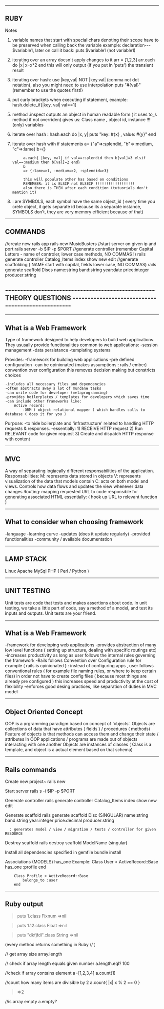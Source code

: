 ------------------------------
RUBY
------------------------------

Notes

1. variable names that start with special chars denoting their scope have to be preserved when calling back the variable
   example: declaration--- $variable1, later on call it back: puts $variable1 (not variable1)

2. iterating over an array doesn't apply changes to it 
             arr = [1,2,3]
             arr.each do |x| x=x*2 end 
   this will only output (if you put in 'puts') the transient result

3. iterating over hash: use |key,val| NOT |key.val| (comma not dot notation), also you might need to use interpolation
                  puts "#{val}"   	   (remember to use the quotes first!}

4. put curly brackets when executing if statement, example:  
   	     	  hash.delete_if{|key, val| val==1}

5. method .inspect outputs an object in human readable form ( it uses to_s method if not overriden)
	gives us: Class name , object id, instance !!! (only) variables 

6. iterate over hash :
			hash.each do |x, y| puts "key: #{x} , value: #{y}" end

7. iterate over hash with if statements
			a= {"a"=>:splendid, "b"=>:medium, "c"=>:lame}
			b={}
			
			a.each{ |key, val| if val==:splendid then b[val]=3 elsif val==:medium then b[val]=2 end}
			b
			=> {:lame=>1, :medium=>2, :splendid=>3} 
			
			this will populate other has based on conditions
			REMEMBER: it is ELSIF not ELSEIF !!!!!!!!!!!!!!!!!!
			also there is THEN after each condition (tutuorials don't mention it)

8. :<name> are SYMBOLS, each symbol have the same object_id ( every time you crete object, it gets separate id because
								its a separate instance, SYMBOLS don't, they are very
								memory efficient because of that)



----------------------------------------
COMMANDS
------------------------------
//create new rails app
	rails new MusicBusters
//start server on given ip and port
	rails server -b $IP -p $PORT
//generate controller (remember Capital Letters - name of controler, lower case methods, NO COMMAS !)
	rails generate controller Catalog_Items index show new edit
//generate scaffolding	( NAME start with capital, fields lower case, NO COMMAS)
	rails generate scaffold Discs name:string band:string year:date price:integer producer:string

-------------------------------------------------- THEORY QUESTIONS --------------------------------------------------
----------------------------------------------------------------------------------------------------------------------


-------------------------------
What is a Web Framework
-------------------------------

Type of framework designed to help developers to build web applications. They ususally provide functionalities
common to web applications:
	-session management
	-data persistance
	-templating systems

Provides:
	-framework for building web applications
	-pre defined configuration
	-can be opinionated (makes assumptions : rails / ember) convention over configuration
		this removes decision making but constricts choices

	-includes all necessary files and dependencies
	-often abstracts away a lot of mundane tasks
	-can write code for developer (metaprogramming)
	-provides boilerplates / templates for developers which saves time
	-can include other frameworks like:
		Active record:
			-ORM ( object relational mapper ) which handles calls to database ( does it for you )


Purpose:
	-to hide boilerplate and 'infrastructure' related to handling HTTP requests & responses.
	-essentially: 1) RECEIVE HTTP request
		      2) Run RELEVANT code for given request
		      3) Create and dispatch HTTP response with content


----------------------------------------
MVC
----------------------------------------

A way of separating logiacally different responsabilities of the application.
	Responsabilities:
		M: represents data stored in objects
		V: represents visualization of the data that models contain
		C: acts on both model and views. Controls how data flows and updates the view whenever data changes
				Routing: mapping requested URL to code responsible for generating associated HTML
				essentially:	( hook up URL to relevant function )


------------------------------
What to consider when choosing framework
------------------------------
-language
-learning curve
-updates (does it update regularly)
-provided functionalities
-community / available documentation

------------------------------
LAMP STACK
------------------------------
Linux
Apache
MySql
PHP ( Perl / Python )

----------------------------------------
UNIT TESTING
----------------------------------------

Unit tests are code that tests and makes assertions about code.
In unit testing, we take a little part of code, say a method of a model, and test its inputs and outputs.
Unit tests are your friend. 


------------------
What is a Web Framework
-----------------
 
-framework for developing web applications
-provides abstraction of many low level functions ( setting up structure, dealing with specific routings etc)
-increases productivity as long as user follows the internal rules governing the framework
-Rails follows Convention over Configuration rule for example ( rails is opinionated )
       : instead of configuring apps , user follows conventional rules ( for example file naming rules,
       or where to keep certain files) in order not have to create config files ( because most things are
       already pre configured )
       this increases speed and productivity at the cost of flexibility
-enforces good desing practices, like separation of duties in MVC model
 
------------------------------
Object Oriented Concept
------------------------------
 
OOP is a prgramming paradigm based on concept of 'objects'.
Objects are collections of data that have attributes ( fields ) / procedures ( methods)
Feature of objects is that methods can access them and change their state / attributes
In OOP applications / programs are made out of objects interacting with one another
Objects  are instances of classes ( Class is a template, and object is a actual element based on that schema)
 
 
 
----------
Rails commands
----------
 
Create new project~
       rails new <Name>
 
Start server
      rails s -i $IP -p $PORT
 
Generate controller
      rails generate controller Catalog_Items index show new edit
 
Generate scaffold
      rails generate scaffold Disc (SINGULAR) name:string band:string year:integer price:decimal producer:string

      : generates model / view / migration / tests / controller for given RESOURCE 

Destroy scaffold
	rails destroy scaffold ModelName (singular)
	
Install all dependencies specified in gemfile
      bundle install

Associations (MODELS)
has_one
	Example:
		Class User < ActiveRecord::Base
			has_one :profile
		end

		Class Profile < ActiveRecord::Base
			belongs_to :user
		end



--------------------
Ruby output
--------------------
 
> puts 1.class
>Fixnum
> =>nil
 
> puts 1.12.class
> Float
> =>nil
 
> puts "dkfjfdl".class
> String
> =>nil
 
(every method returns something in Ruby // )
 
// get array size
array.length
 
// check if array length equals given number
a.length.eql? 100
 
//check if array contains element
a=[1,2,3,4]
a.count(1)
 
//count how many items are divisible by 2
a.count{ |x| x % 2 == 0 }
> =>2
 
//is array empty
a.empty?

